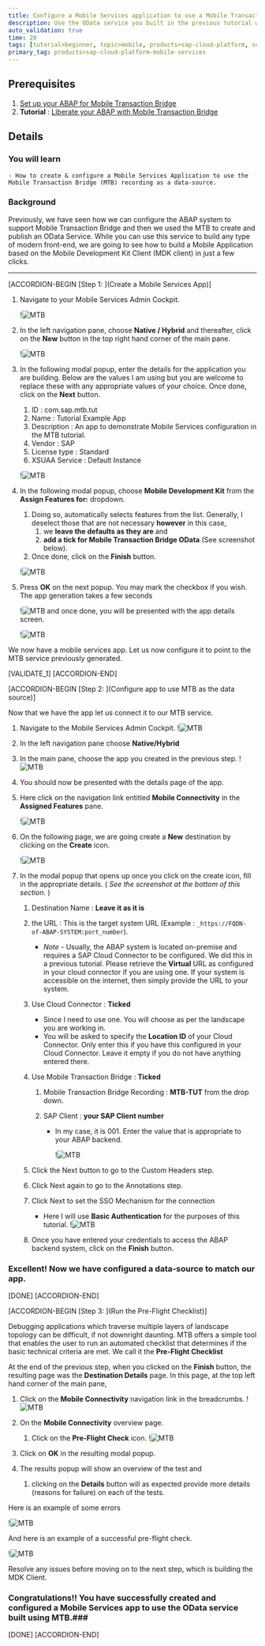 ```yaml
---
title: Configure a Mobile Services application to use a Mobile Transaction Bridge OData Service
description: Use the OData service you built in the previous tutorial with the Mobile Transaction Bridge and now prepare the necessary groundwork to take it further onto a Mobile Device with just a few clicks.
auto_validation: true
time: 20
tags: [tutorial>beginner, topic>mobile, products>sap-cloud-platform, software-product-function>sap-cloud-platform-mobile-services]
primary_tag: products>sap-cloud-platform-mobile-services
---
```


## Prerequisites

1. [Set up your ABAP for Mobile Transaction Bridge](https://help.sap.com/doc/f53c64b93e5140918d676b927a3cd65b/Cloud/en-US/docs-en/guides/getting-started/mtb/prerequisites.html)
2. **Tutorial** : [Liberate your ABAP with Mobile Transaction Bridge](cp-mobile-mtb-rec)

## Details
### You will learn
    - How to create & configure a Mobile Services Application to use the Mobile Transaction Bridge (MTB) recording as a data-source.

### Background
Previously, we have seen how we can configure the ABAP system to support Mobile Transaction Bridge and then we used the MTB to create and publish an OData Service. While you can use this service to build any type of modern front-end, we are going to see how to build a Mobile Application based on the Mobile Development Kit Client (MDK client) in just a few clicks.

---

[ACCORDION-BEGIN [Step 1: ](Create a Mobile Services App)]

1. Navigate to your Mobile Services Admin Cockpit.

    !![MTB](00.png)

2. In the left navigation pane, choose **Native / Hybrid** and thereafter, click on the **New** button in the top right hand corner of the main pane.

    !![MTB](01.png)

3. In the following modal popup, enter the details for the application you are building. Below are the values I am using but you are welcome to replace these with any appropriate values of your choice. Once done, click on the **Next** button.
    1. ID : com.sap.mtb.tut
    2. Name : Tutorial Example App
    3. Description : An app to demonstrate Mobile Services configuration in the MTB tutorial.
    4. Vendor : SAP
    5. License type : Standard
    6. XSUAA Service : Default Instance

      !![MTB](02.png)

  4. In the following modal popup, choose **Mobile Development Kit** from the **Assign Features for:** dropdown.
      1. Doing so, automatically selects features from the list. Generally, I deselect those that are not necessary **however** in this case,
          1. we **leave the defaults as they are** and
          2. **add a tick for Mobile Transaction Bridge OData** (See screenshot below).
      2. Once done, click on the **Finish** button.

      !![MTB](./rep_imgs/01.png)

  5. Press **OK** on the next popup. You may mark the checkbox if you wish. The app generation takes a few seconds

      !![MTB](./rep_imgs/02.png)
and once done, you will be presented with the app details screen.

      !![MTB](04.png)

We now have a mobile services app. Let us now configure it to point to the MTB service previously generated.

[VALIDATE_1]
[ACCORDION-END]

[ACCORDION-BEGIN [Step 2: ](Configure app to use MTB as the data source)]

Now that we have the app let us connect it to our MTB service.

1. Navigate to the Mobile Services Admin Cockpit.
    !![MTB](00.png)
2. In the left navigation pane choose **Native/Hybrid**

3. In the main pane, choose the app you created in the previous step.
    !![MTB](05.png)

4. You should now be presented with the details page of the app.
5. Here click on the navigation link entitled **Mobile Connectivity** in the **Assigned Features** pane.

    !![MTB](06.png)

6. On the following page, we are going create a **New** destination by clicking on the **Create** icon.

    !![MTB](07.png)

7. In the modal popup that opens up once you click on the create icon, fill in the appropriate details. ( *See the screenshot at the bottom of this section.* )
    1. Destination Name : **Leave it as it is**
    2. the URL : This is the target system URL (Example : `_https://FQDN-of-ABAP-SYSTEM:port_number`).
        - *Note* - Usually, the ABAP system is located on-premise and requires a SAP Cloud Connector to be configured. We did this in a previous tutorial. Please retrieve the **Virtual** URL as configured in your cloud connector if you are using one. If your system is accessible on the internet, then simply provide the URL to your system.

    3. Use Cloud Connector : **Ticked**
        - Since I need to use one. You will choose as per the landscape you are working in.
        - You will be asked to specify the **Location ID** of your Cloud Connector. Only enter this if you have this configured in your Cloud Connector. Leave it empty if you do not have anything entered there.
    4. Use Mobile Transaction Bridge : **Ticked**
        1. Mobile Transaction Bridge Recording : **MTB-TUT** from the drop down.

        2. SAP Client : **your SAP Client number**
            - In my case, it is 001. Enter the value that is appropriate to your ABAP backend.

                !![MTB](08.png)

    5. Click the Next button to go to the Custom Headers step.
    6. Click Next again to go to the Annotations step.
    7. Click Next to set the SSO Mechanism for the connection
        - Here I will use **Basic Authentication** for the purposes of this tutorial.
            !![MTB](09.png)
    8. Once you have entered your credentials to access the ABAP backend system, click on the **Finish** button.

### Excellent! Now we have configured a data-source to match our app.


[DONE]
[ACCORDION-END]

[ACCORDION-BEGIN [Step 3: ](Run the Pre-Flight Checklist)]

Debugging applications which traverse multiple layers of landscape topology can be difficult, if not downright daunting. MTB offers a simple tool that enables the user to run an automated checklist that determines if the basic technical criteria are met. We call it the **Pre-Flight Checklist**

At the end of the previous step, when you clicked on the **Finish** button, the resulting page was the **Destination Details** page. In this page, at the top left hand corner of the main pane,

1. Click on the **Mobile Connectivity** navigation link in the breadcrumbs.
    !![MTB](10.png)

2. On the **Mobile Connectivity** overview page.
    1. Click on the **Pre-Flight Check** icon.
    !![MTB](11.png)

3. Click on **OK** in the resulting modal popup.
4. The results popup will show an overview of the test and
    1. clicking on the **Details** button will as expected provide more details (reasons for failure) on each of the tests.

Here is an example of some errors

  !![MTB](12.png)

And here is an example of a successful pre-flight check.

  !![MTB](./rep_imgs/03.png)

Resolve any issues before moving on to the next step, which is building the MDK Client.

### Congratulations!! You have successfully created and configured a Mobile Services app to use the OData service built using MTB.###

[DONE]
[ACCORDION-END]
